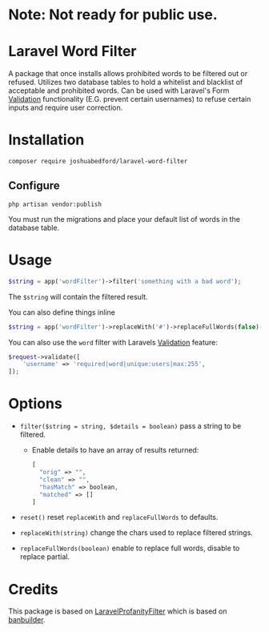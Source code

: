 # Note: Not ready for public use.


# Laravel Word Filter

A package that once installs allows prohibited words to be filtered out or refused. Utilizes two database tables to hold a whitelist and blacklist of acceptable and prohibited words. Can be used with Laravel's Form [Validation](https://laravel.com/docs/5.6/validation) functionality (E.G. prevent certain usernames) to refuse certain inputs and require user correction.

# Installation

```
composer require joshuabedford/laravel-word-filter
```

## Configure

```
php artisan vendor:publish
```

You must run the migrations and place your default list of words in the database table.

# Usage

```php
$string = app('wordFilter')->filter('something with a bad word');
```

The `$string` will contain the filtered result.

You can also define things inline

```php
$string = app('wordFilter')->replaceWith('#')->replaceFullWords(false)->filter('something with a bad word'));
```

You can also use the `word` filter with Laravels [Validation](https://laravel.com/docs/5.6/validation) feature:

```php
$request->validate([
    'username' => 'required|word|unique:users|max:255',
]);
```

# Options

- `filter($string = string, $details = boolean)` pass a string to be filtered.

  - Enable details to have an array of results returned:
    ```php
    [
      "orig" => "",
      "clean" => "",
      "hasMatch" => boolean,
      "matched" => []
    ]
    ```

- `reset()` reset `replaceWith` and `replaceFullWords` to defaults.
- `replaceWith(string)` change the chars used to replace filtered strings.
- `replaceFullWords(boolean)` enable to replace full words, disable to replace partial.

# Credits

This package is based on [LaravelProfanityFilter](https://github.com/Askedio/laravel-profanity-filter) which is based on [banbuilder](https://github.com/snipe/banbuilder).
